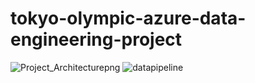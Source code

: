 # tokyo-olympic-azure-data-engineering-project

![Project_Architecturepng](https://github.com/kartikpandit712/tokyo-olympic-azure-data-engineering-project/assets/94665227/a825c61e-94c5-41e0-b931-568a455b03d8)
![datapipeline](https://github.com/kartikpandit712/tokyo-olympic-azure-data-engineering-project/assets/94665227/4a9dd08a-5954-4741-97ca-5ac253de472f)
